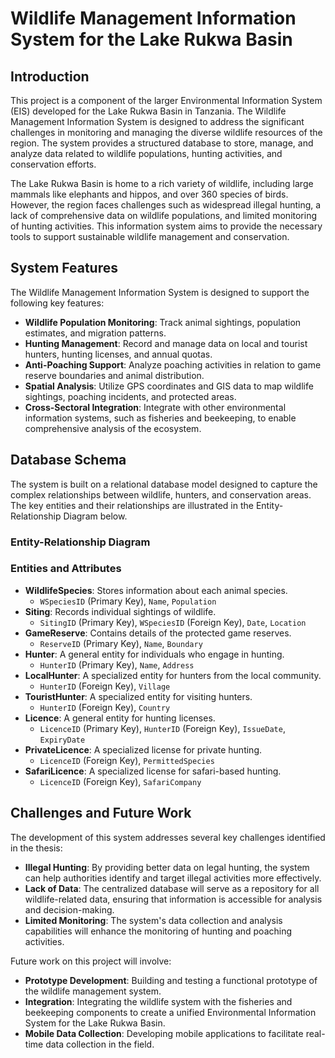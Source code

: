 # Wildlife Management Information System for the Lake Rukwa Basin

## Introduction

This project is a component of the larger Environmental Information System (EIS) developed for the Lake Rukwa Basin in Tanzania. The Wildlife Management Information System is designed to address the significant challenges in monitoring and managing the diverse wildlife resources of the region. The system provides a structured database to store, manage, and analyze data related to wildlife populations, hunting activities, and conservation efforts.

The Lake Rukwa Basin is home to a rich variety of wildlife, including large mammals like elephants and hippos, and over 360 species of birds. However, the region faces challenges such as widespread illegal hunting, a lack of comprehensive data on wildlife populations, and limited monitoring of hunting activities. This information system aims to provide the necessary tools to support sustainable wildlife management and conservation.

## System Features

The Wildlife Management Information System is designed to support the following key features:

* **Wildlife Population Monitoring**: Track animal sightings, population estimates, and migration patterns.
* **Hunting Management**: Record and manage data on local and tourist hunters, hunting licenses, and annual quotas.
* **Anti-Poaching Support**: Analyze poaching activities in relation to game reserve boundaries and animal distribution.
* **Spatial Analysis**: Utilize GPS coordinates and GIS data to map wildlife sightings, poaching incidents, and protected areas.
* **Cross-Sectoral Integration**: Integrate with other environmental information systems, such as fisheries and beekeeping, to enable comprehensive analysis of the ecosystem.

## Database Schema

The system is built on a relational database model designed to capture the complex relationships between wildlife, hunters, and conservation areas. The key entities and their relationships are illustrated in the Entity-Relationship Diagram below.

### Entity-Relationship Diagram



### Entities and Attributes

* **WildlifeSpecies**: Stores information about each animal species.
    * `WSpeciesID` (Primary Key), `Name`, `Population`
* **Siting**: Records individual sightings of wildlife.
    * `SitingID` (Primary Key), `WSpeciesID` (Foreign Key), `Date`, `Location`
* **GameReserve**: Contains details of the protected game reserves.
    * `ReserveID` (Primary Key), `Name`, `Boundary`
* **Hunter**: A general entity for individuals who engage in hunting.
    * `HunterID` (Primary Key), `Name`, `Address`
* **LocalHunter**: A specialized entity for hunters from the local community.
    * `HunterID` (Foreign Key), `Village`
* **TouristHunter**: A specialized entity for visiting hunters.
    * `HunterID` (Foreign Key), `Country`
* **Licence**: A general entity for hunting licenses.
    * `LicenceID` (Primary Key), `HunterID` (Foreign Key), `IssueDate`, `ExpiryDate`
* **PrivateLicence**: A specialized license for private hunting.
    * `LicenceID` (Foreign Key), `PermittedSpecies`
* **SafariLicence**: A specialized license for safari-based hunting.
    * `LicenceID` (Foreign Key), `SafariCompany`

## Challenges and Future Work

The development of this system addresses several key challenges identified in the thesis:

* **Illegal Hunting**: By providing better data on legal hunting, the system can help authorities identify and target illegal activities more effectively.
* **Lack of Data**: The centralized database will serve as a repository for all wildlife-related data, ensuring that information is accessible for analysis and decision-making.
* **Limited Monitoring**: The system's data collection and analysis capabilities will enhance the monitoring of hunting and poaching activities.

Future work on this project will involve:

* **Prototype Development**: Building and testing a functional prototype of the wildlife management system.
* **Integration**: Integrating the wildlife system with the fisheries and beekeeping components to create a unified Environmental Information System for the Lake Rukwa Basin.
* **Mobile Data Collection**: Developing mobile applications to facilitate real-time data collection in the field.